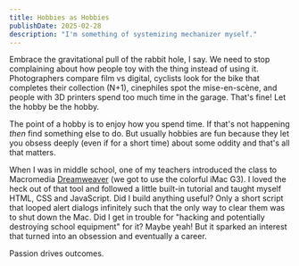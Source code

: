 ```yaml
---
title: Hobbies as Hobbies
publishDate: 2025-02-28
description: "I'm something of systemizing mechanizer myself."
---
```


Embrace the gravitational pull of the rabbit hole, I say. We need to stop complaining about how people toy with the thing instead of using it. Photographers compare film vs digital, cyclists look for the bike that completes their collection (N+1), cinephiles spot the mise-en-scène, and people with 3D printers spend too much time in the garage. That's fine! Let the hobby be the hobby.

The point of a hobby is to enjoy how you spend time. If that's not happening _then_ find something else to do. But usually hobbies are fun because they let you obsess deeply (even if for a short time) about some oddity and that's all that matters.

When I was in middle school, one of my teachers introduced the class to Macromedia [Dreamweaver](https://en.wikipedia.org/wiki/Macromedia#Dreamweaver) (we got to use the colorful iMac G3). I loved the heck out of that tool and followed a little built-in tutorial and taught myself HTML, CSS and JavaScript. Did I build anything useful? Only a short script that looped alert dialogs infinitely such that the only way to clear them was to shut down the Mac. Did I get in trouble for "hacking and potentially destroying school equipment" for it? Maybe yeah! But it sparked an interest that turned into an obsession and eventually a career.

Passion drives outcomes.